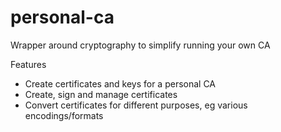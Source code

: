 # personal-ca
Wrapper around cryptography to simplify running your own CA

Features
- Create certificates and keys for a personal CA
- Create, sign and manage certificates
- Convert certificates for different purposes, eg various encodings/formats
